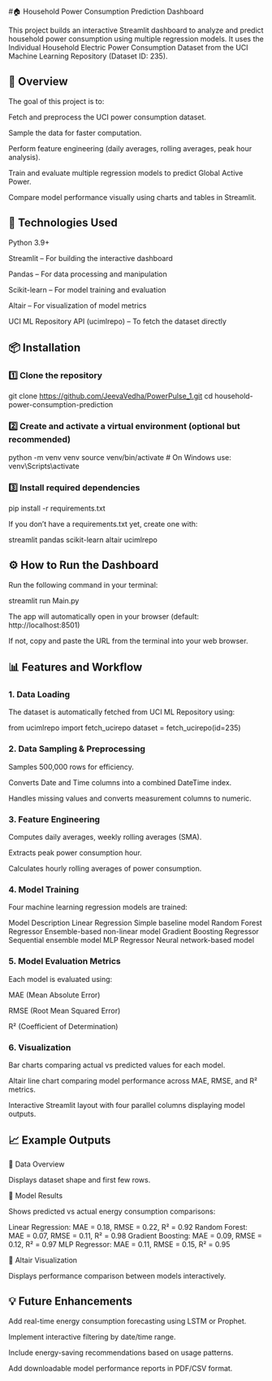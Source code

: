 #🏠 Household Power Consumption Prediction Dashboard

This project builds an interactive Streamlit dashboard to analyze and predict household power consumption using multiple regression models.
It uses the Individual Household Electric Power Consumption Dataset from the UCI Machine Learning Repository (Dataset ID: 235).

## 📘 Overview

The goal of this project is to:

Fetch and preprocess the UCI power consumption dataset.

Sample the data for faster computation.

Perform feature engineering (daily averages, rolling averages, peak hour analysis).

Train and evaluate multiple regression models to predict Global Active Power.

Compare model performance visually using charts and tables in Streamlit.


## 🧰 Technologies Used

Python 3.9+

Streamlit – For building the interactive dashboard

Pandas – For data processing and manipulation

Scikit-learn – For model training and evaluation

Altair – For visualization of model metrics

UCI ML Repository API (ucimlrepo) – To fetch the dataset directly


## 📦 Installation
### 1️⃣ Clone the repository
git clone https://github.com/JeevaVedha/PowerPulse_1.git
cd household-power-consumption-prediction

### 2️⃣ Create and activate a virtual environment (optional but recommended)
python -m venv venv
source venv/bin/activate   # On Windows use: venv\Scripts\activate

### 3️⃣ Install required dependencies
pip install -r requirements.txt


If you don’t have a requirements.txt yet, create one with:

streamlit
pandas
scikit-learn
altair
ucimlrepo

## ⚙️ How to Run the Dashboard

Run the following command in your terminal:

streamlit run Main.py


The app will automatically open in your browser (default: http://localhost:8501)

If not, copy and paste the URL from the terminal into your web browser.


## 📊 Features and Workflow
### 1. Data Loading

The dataset is automatically fetched from UCI ML Repository using:

from ucimlrepo import fetch_ucirepo
dataset = fetch_ucirepo(id=235)

### 2. Data Sampling & Preprocessing

Samples 500,000 rows for efficiency.

Converts Date and Time columns into a combined DateTime index.

Handles missing values and converts measurement columns to numeric.

### 3. Feature Engineering

Computes daily averages, weekly rolling averages (SMA).

Extracts peak power consumption hour.

Calculates hourly rolling averages of power consumption.

### 4. Model Training

Four machine learning regression models are trained:

Model	Description
Linear Regression	Simple baseline model
Random Forest Regressor	Ensemble-based non-linear model
Gradient Boosting Regressor	Sequential ensemble model
MLP Regressor	Neural network-based model
### 5. Model Evaluation Metrics

Each model is evaluated using:

MAE (Mean Absolute Error)

RMSE (Root Mean Squared Error)

R² (Coefficient of Determination)

### 6. Visualization

Bar charts comparing actual vs predicted values for each model.

Altair line chart comparing model performance across MAE, RMSE, and R² metrics.

Interactive Streamlit layout with four parallel columns displaying model outputs.


## 📈 Example Outputs
🔹 Data Overview

Displays dataset shape and first few rows.

🔹 Model Results

Shows predicted vs actual energy consumption comparisons:

Linear Regression: MAE = 0.18, RMSE = 0.22, R² = 0.92
Random Forest: MAE = 0.07, RMSE = 0.11, R² = 0.98
Gradient Boosting: MAE = 0.09, RMSE = 0.12, R² = 0.97
MLP Regressor: MAE = 0.11, RMSE = 0.15, R² = 0.95

🔹 Altair Visualization

Displays performance comparison between models interactively.

## 💡 Future Enhancements

Add real-time energy consumption forecasting using LSTM or Prophet.

Implement interactive filtering by date/time range.

Include energy-saving recommendations based on usage patterns.

Add downloadable model performance reports in PDF/CSV format.